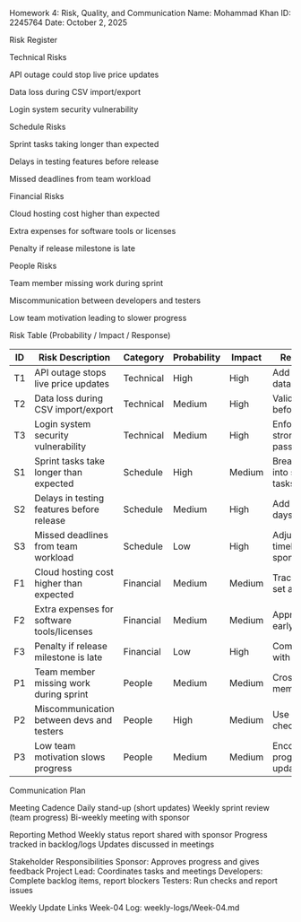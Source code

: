 Homework 4: Risk, Quality, and Communication
Name: Mohammad Khan
ID: 2245764
Date: October 2, 2025

Risk Register

Technical Risks

API outage could stop live price updates

Data loss during CSV import/export

Login system security vulnerability

Schedule Risks

Sprint tasks taking longer than expected

Delays in testing features before release

Missed deadlines from team workload

Financial Risks

Cloud hosting cost higher than expected

Extra expenses for software tools or licenses

Penalty if release milestone is late

People Risks

Team member missing work during sprint

Miscommunication between developers and testers

Low team motivation leading to slower progress

Risk Table (Probability / Impact / Response)

| ID | Risk Description                           | Category  | Probability | Impact | Response                      |
| -- | ------------------------------------------ | --------- | ----------- | ------ | ----------------------------- |
| T1 | API outage stops live price updates        | Technical | High        | High   | Add fallback data cache       |
| T2 | Data loss during CSV import/export         | Technical | Medium      | High   | Validate input before save    |
| T3 | Login system security vulnerability        | Technical | Medium      | High   | Enforce stronger passwords    |
| S1 | Sprint tasks take longer than expected     | Schedule  | High        | Medium | Break work into smaller tasks |
| S2 | Delays in testing features before release  | Schedule  | Medium      | High   | Add buffer days               |
| S3 | Missed deadlines from team workload        | Schedule  | Low         | High   | Adjust timeline with sponsor  |
| F1 | Cloud hosting cost higher than expected    | Financial | Medium      | Medium | Track usage, set alerts       |
| F2 | Extra expenses for software tools/licenses | Financial | Medium      | Medium | Approve tools early           |
| F3 | Penalty if release milestone is late       | Financial | Low         | High   | Communicate with sponsor      |
| P1 | Team member missing work during sprint     | People    | Medium      | Medium | Cross-train members           |
| P2 | Miscommunication between devs and testers  | People    | High        | Medium | Use daily check-ins           |
| P3 | Low team motivation slows progress         | People    | Medium      | Medium | Encourage progress updates    |


Communication Plan

Meeting Cadence
Daily stand-up (short updates)
Weekly sprint review (team progress)
Bi-weekly meeting with sponsor

Reporting Method
Weekly status report shared with sponsor
Progress tracked in backlog/logs
Updates discussed in meetings

Stakeholder Responsibilities
Sponsor: Approves progress and gives feedback
Project Lead: Coordinates tasks and meetings
Developers: Complete backlog items, report blockers
Testers: Run checks and report issues

Weekly Update Links
Week-04 Log: weekly-logs/Week-04.md
